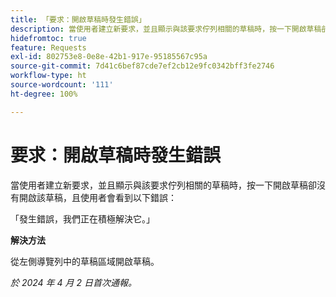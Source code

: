 ```yaml
---
title: 「要求：開啟草稿時發生錯誤」
description: 當使用者建立新要求，並且顯示與該要求佇列相關的草稿時，按一下開啟草稿卻沒有開啟該草稿，且使用者會看到錯誤。此問題有解決方法。
hidefromtoc: true
feature: Requests
exl-id: 802753e8-0e8e-42b1-917e-95185567c95a
source-git-commit: 7d41c6bef87cde7ef2cb12e9fc0342bff3fe2746
workflow-type: ht
source-wordcount: '111'
ht-degree: 100%

---
```


# 要求：開啟草稿時發生錯誤

當使用者建立新要求，並且顯示與該要求佇列相關的草稿時，按一下開啟草稿卻沒有開啟該草稿，且使用者會看到以下錯誤：

「發生錯誤，我們正在積極解決它。」

**解決方法**

從左側導覽列中的草稿區域開啟草稿。

_於 2024 年 4 月 2 日首次通報。_
